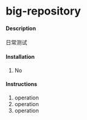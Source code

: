 # big-repository

#### Description
日常测试


#### Installation

1.  No

#### Instructions

1.  operation
2.  operation
3.  operation



